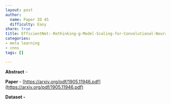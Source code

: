 ```yaml
---
layout: post
author:
  name: Paper ID 45
  difficulty: Easy
share: true
title: EfficientNet:-Rethinking-g-Model-Scaling-for-Convolutional-Neural-Networks
categories:
- meta learning
- cnns
tags: []

---
```

**Abstract** - 

**Paper** - [https://arxiv.org/pdf/1905.11946.pdf](https://arxiv.org/pdf/1905.11946.pdf)

**Dataset -** []()
    